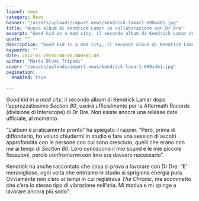 ```yaml
---
layout: news
category: News
banner: "/assets/uploads/import.news/kendrick-lamar1-600x461.jpg"
title: "Nuovo album di Kendrick Lamar in collaborazione con Dr Dre"
excerpt: "Good kid in a mad city, il secondo album di Kendrick Lamar dopo l’apprezzatissimo Section 80, uscirà ufficialmente per la Aftermath Records (divisione di Interscope) di Dr Dre. Non esiste ancora una release date ufficiale, al momento. “L’album è praticamente pronto” ha spiegato il rapper. “Però, prima di diffonderlo, ho voluto chiudermi in studio e [&hellip"
quote: ""
description: "Good kid in a mad city, il secondo album di Kendrick Lamar dopo l’apprezzatissimo Section 80, uscirà ufficialmente per la Aftermath Records (divisione di Interscope) di Dr Dre. Non esiste ancora una release date ufficiale, al momento. “L’album è praticamente pronto” ha spiegato il rapper. “Però, prima di diffonderlo, ho voluto chiudermi in studio e [&hellip"
keywords: ""
date: 2012-03-19T00:00:00.000+01:00
author: "Marta Blumi Tripodi"
cover: "/assets/uploads/import.news/kendrick-lamar1-600x461.jpg"
pagination:
  enabled: true

---
```


_Good kid in a mad city_, il secondo album di Kendrick Lamar dopo l’apprezzatissimo _Section 80_, uscirà ufficialmente per la Aftermath Records (divisione di Interscope) di Dr Dre. Non esiste ancora una release date ufficiale, al momento.

“L’album è praticamente pronto” ha spiegato il rapper. “Però, prima di diffonderlo, ho voluto chiudermi in studio e fare una session di ascolti approfondita con le persone con cui sono cresciuto, quelli che erano con me ai tempi di _Section 80_. Loro conoscono il mio sound e le mie piccole fissazioni, perciò confrontarmi con loro era davvero necessario”.

Kendrick ha anche raccontato che cosa si prova a lavorare con Dr Dre: “E’ meraviglioso, ogni volta che entriamo in studio si sprigiona energia pura. Ovviamente non c’ero ai tempi in cui registrava _The Chronic_, ma scommetto che c’era lo stesso tipo di vibrazione nell’aria. Mi motiva e mi spinge a lavorare ancora più sodo”.